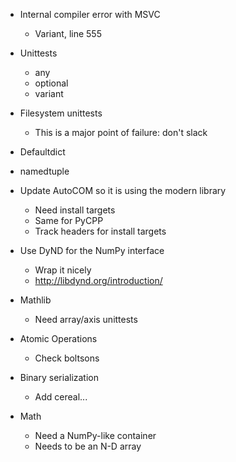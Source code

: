 - Internal compiler error with MSVC
    - Variant, line 555

- Unittests
    - any
    - optional
    - variant

- Filesystem unittests
    - This is a major point of failure: don't slack

- Defaultdict
- namedtuple

- Update AutoCOM so it is using the modern library
    - Need install targets
    - Same for PyCPP
    - Track headers for install targets

- Use DyND for the NumPy interface
    - Wrap it nicely
    - http://libdynd.org/introduction/

- Mathlib
    - Need array/axis unittests

- Atomic Operations
    - Check boltsons

- Binary serialization
    - Add cereal...

- Math
    - Need a NumPy-like container
    - Needs to be an N-D array
